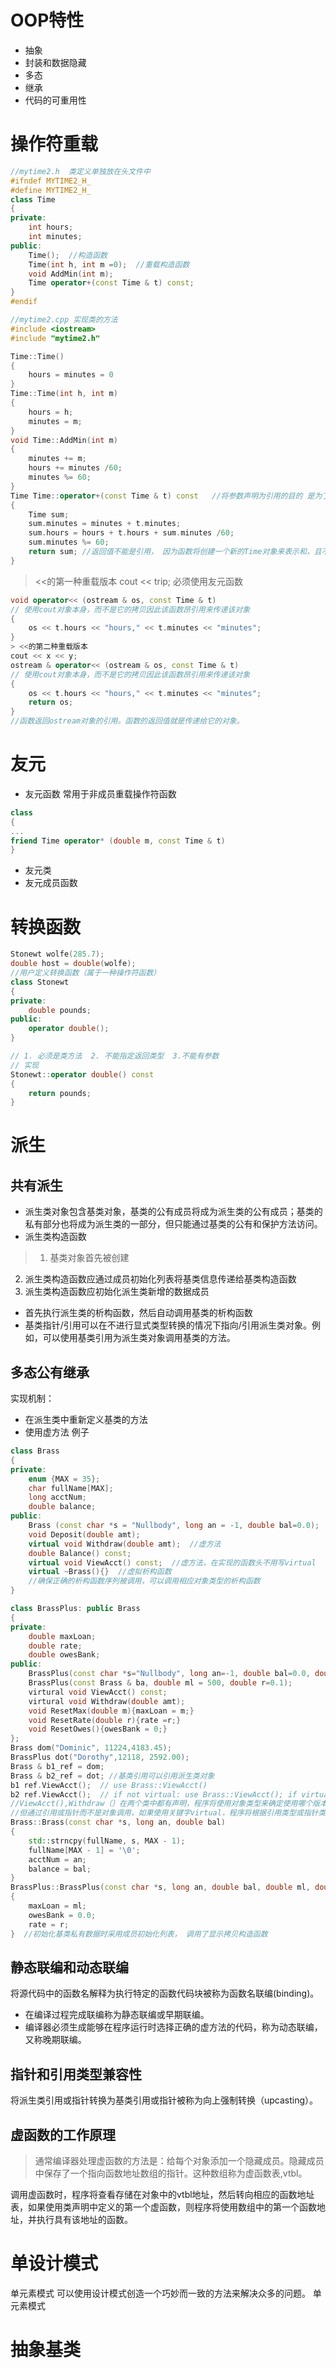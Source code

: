 # OOP特性
* 抽象
* 封装和数据隐藏
* 多态
* 继承
* 代码的可重用性
# 操作符重载
```c++
//mytime2.h  类定义单独放在头文件中
#ifndef MYTIME2_H_
#define MYTIME2_H_
class Time
{
private:
    int hours;
    int minutes;
public:
    Time();  //构造函数
    Time(int h, int m =0);  //重载构造函数
    void AddMin(int m);
    Time operator+(const Time & t) const;
}
#endif

//mytime2.cpp 实现类的方法
#include <iostream>
#include "mytime2.h"

Time::Time()
{
    hours = minutes = 0
}
Time::Time(int h, int m)
{
    hours = h;
    minutes = m;
}
void Time::AddMin(int m)
{
    minutes += m;
    hours += minutes /60;
    minutes %= 60;
}
Time Time::operator+(const Time & t) const   //将参数声明为引用的目的 是为了提高效率
{
    Time sum;
    sum.minutes = minutes + t.minutes;
    sum.hours = hours + t.hours + sum.minutes /60;
    sum.minutes %= 60;
    return sum; //返回值不能是引用， 因为函数将创建一个新的Time对象来表示和，且不要返回指向局部变量或临时对象的引用。返回Time意味着程序将在删除sum之前构造它的拷贝，调用函数将得到该拷贝。可参考0120.md.
}
```
> <<的第一种重载版本
cout << trip;  必须使用友元函数
```c++
void operator<< (ostream & os, const Time & t)
// 使用cout对象本身，而不是它的拷贝因此该函数昂引用来传递该对象
{
    os << t.hours << "hours," << t.minutes << "minutes";
}
> <<的第二种重载版本
cout << x << y;
ostream & operator<< (ostream & os, const Time & t)
// 使用cout对象本身，而不是它的拷贝因此该函数昂引用来传递该对象
{
    os << t.hours << "hours," << t.minutes << "minutes";
    return os;
}
//函数返回ostream对象的引用。函数的返回值就是传递给它的对象。
```
# 友元
* 友元函数
常用于非成员重载操作符函数
```c++
class
{
...
friend Time operator* (double m, const Time & t)
}
```
* 友元类
* 友元成员函数

# 转换函数
```c++
Stonewt wolfe(285.7);
double host = double(wolfe); 
//用户定义转换函数（属于一种操作符函数）
class Stonewt
{
private: 
    double pounds;
public:
    operator double(); 
}

// 1. 必须是类方法  2. 不能指定返回类型  3.不能有参数 
// 实现
Stonewt::operator double() const
{
    return pounds;
}
```

# 派生
## 共有派生
* 派生类对象包含基类对象，基类的公有成员将成为派生类的公有成员；基类的私有部分也将成为派生类的一部分，但只能通过基类的公有和保护方法访问。
* 派生类构造函数
> 1. 基类对象首先被创建
2. 派生类构造函数应通过成员初始化列表将基类信息传递给基类构造函数
3. 派生类构造函数应初始化派生类新增的数据成员
* 首先执行派生类的析构函数，然后自动调用基类的析构函数
* 基类指针/引用可以在不进行显式类型转换的情况下指向/引用派生类对象。例如，可以使用基类引用为派生类对象调用基类的方法。

## 多态公有继承
实现机制：
* 在派生类中重新定义基类的方法
* 使用虚方法
例子
```c++
class Brass
{
private:
    enum {MAX = 35};
    char fullName[MAX];
    long acctNum;
    double balance;
public:
    Brass (const char *s = "Nullbody", long an = -1, double bal=0.0);
    void Deposit(double amt);
    virtual void Withdraw(double amt);  //虚方法
    double Balance() const;
    virtual void ViewAcct() const;  //虚方法，在实现的函数头不用写virtual
    virtual ~Brass(){}  //虚拟析构函数
    //确保正确的析构函数序列被调用，可以调用相应对象类型的析构函数
}

class BrassPlus: public Brass
{
private:
    double maxLoan;
    double rate;
    double owesBank;
public:
    BrassPlus(const char *s="Nullbody", long an=-1, double bal=0.0, double ml = 500, double r = 0.10);
    BrassPlus(const Brass & ba, double ml = 500, double r=0.1);
    virtural void ViewAcct() const;
    virtural void Withdraw(double amt);
    void ResetMax(double m){maxLoan = m;}
    void ResetRate(double r){rate =r;}
    void ResetOwes(){owesBank = 0;}
};
Brass dom("Dominic", 11224,4183.45);
BrassPlus dot("Dorothy",12118, 2592.00);
Brass & b1_ref = dom;  
Brass & b2_ref = dot; //基类引用可以引用派生类对象
b1 ref.ViewAcct();  // use Brass::ViewAcct()
b2 ref.ViewAcct();  // if not virtual: use Brass::ViewAcct(); if virtual: use BrassPlus::ViewAcct()
//ViewAcct(),Withdraw（）在两个类中都有声明，程序将使用对象类型来确定使用哪个版本。
//但通过引用或指针而不是对象调用，如果使用关键字virtual，程序将根据引用类型或指针类型选择方法；如果使用了，程序将根据引用或指针指向的对象的类型来选择方法。
Brass::Brass(const char *s, long an, double bal)
{
    std::strncpy(fullName, s, MAX - 1);
    fullName[MAX - 1] = '\0';
    acctNum = an;
    balance = bal;
}
BrassPlus::BrassPlus(const char *s, long an, double bal, double ml, double r): Brass(s, an, bal)
{
    maxLoan = ml;
    owesBank = 0.0;
    rate = r;
}  //初始化基类私有数据时采用成员初始化列表， 调用了显示拷贝构造函数

```
## 静态联编和动态联编
将源代码中的函数名解释为执行特定的函数代码块被称为函数名联编(binding)。
* 在编译过程完成联编称为静态联编或早期联编。
* 编译器必须生成能够在程序运行时选择正确的虚方法的代码，称为动态联编，又称晚期联编。
## 指针和引用类型兼容性
将派生类引用或指针转换为基类引用或指针被称为向上强制转换（upcasting）。

## 虚函数的工作原理
> 通常编译器处理虚函数的方法是：给每个对象添加一个隐藏成员。隐藏成员中保存了一个指向函数地址数组的指针。这种数组称为虚函数表,vtbl。

调用虚函数时，程序将查看存储在对象中的vtbl地址，然后转向相应的函数地址表，如果使用类声明中定义的第一个虚函数，则程序将使用数组中的第一个函数地址，并执行具有该地址的函数。

# 单设计模式

单元素模式
可以使用设计模式创造一个巧妙而一致的方法来解决众多的问题。
单元素模式

# 抽象基类
